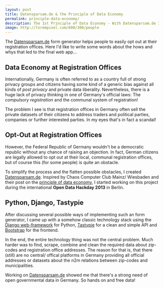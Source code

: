 ```yaml
---
layout: post
title: Datensparsam.de & the Principle of Data Economy
permalink: principle-data-economy/
description: The 1st Principle of Data Economy - With Datensparsam.de I established Germany's first civic app focussing on the first principle of data economy.
image: http://lorempixel.com/600/300/people
---
```


The [Datensparsam.de](https://www.datensparsam.de) form generator helps people to easily opt out at their registration offices. Here I'd like to write some words about the hows and whys that led to the final web app...

## Data Economy at Registration Offices

Internationally, Germany is often referred to as a country full of strong privacy groups and citizens having some kind of a generic bias against all kinds of _post privacy_ and private data liberality. Nevertheless, there is a huge lack of privacy thinking in one of Germany's official laws: The _compulsory registration_ and the communal system of registration!

The problem I see is that registration offices in Germany often sell the private datasets of their citizens to address traders and political parties, companies or further interested parties. In my eyes that's in fact a scandal!

## Opt-Out at Registration Offices

However, the Federal Republic of Germany wouldn't be a democratic republic without any chance of raising an objection. In fact, German citizens are legally allowed to opt out at their local, communal registration offices, but of course this (for some people) is quite an obstacle.

To simplify the process and the flatten possible obstacles, I created [Datensparsam.de](https://www.datensparsam.de). Inspired by Chaos Computer Club Mainz/ Wiesbaden and their post on the [principle of data economy](http://www.cccmz.de/datensparsamkeit/), I started working on this project during the international __Open Data Hackday 2013__ in Berlin.

## Python, Django, Tastypie

After discussing several possible ways of implementing such an form generator, I came up with a somehow classic technology stack using the [Django web-framework](https://www.djangoproject.com/) for Python, [Tastypie](https://github.com/toastdriven/django-tastypie) for a clean and simple API and [Bootstrap](http://twitter.github.io/bootstrap/index.html) for the frontend.

In the end, the entire technology thing was not the central problem. Much harder was to find, scrape, combine and clean the required data about zip-codes and registration office addresses. The reason for that is, that there (still) are no central/ offical platforms in Germany providing all official addresses or datasets about the n2m relations between zip-codes and municipalities.

Working on [Datensparsam.de](https://www.datensparsam.de) showed me that there's a strong need of open governmental data in Germany. So hands on and free data!
